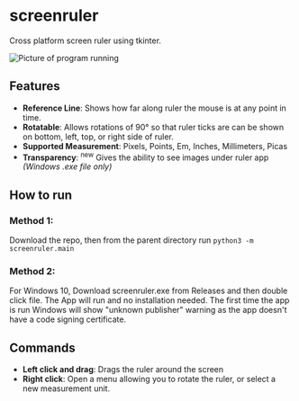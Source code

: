 # screenruler
Cross platform screen ruler using tkinter. 

![Picture of program running](https://user-images.githubusercontent.com/10916106/40881669-a8bb872e-669a-11e8-829c-8136257966f3.png)


## Features

- **Reference Line**: Shows how far along ruler the mouse is at any point in time.
- **Rotatable**: Allows rotations of 90° so that ruler ticks are can be shown on bottom, left, top, or right side of ruler.
- **Supported Measurement**: Pixels, Points, Em, Inches, Millimeters, Picas
- **Transparency**: <sup>new</sup> Gives the ability to see images under ruler app  _(Windows .exe file only)_


## How to run

### Method 1:
Download the repo, then from the parent directory run `python3 -m screenruler.main`

### Method 2:
For Windows 10, Download screenruler.exe from Releases and then double click file. The App will run and no installation needed. The first time
the app is run Windows will show "unknown publisher" warning as the app doesn't have a code signing certificate.


## Commands
- **Left click and drag**: Drags the ruler around the screen
- **Right click**: Open a menu allowing you to rotate the ruler, or select a new measurement unit.

